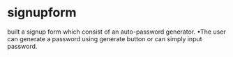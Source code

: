 # signupform
built a signup form which consist of an auto-password generator.
•The user can generate a password using generate button or can simply input password. 

